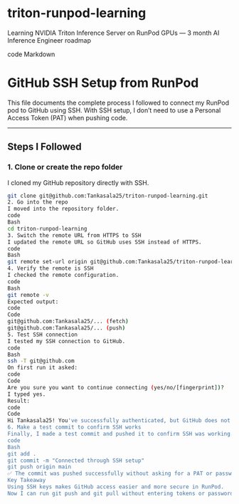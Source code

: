 # triton-runpod-learning
Learning NVIDIA Triton Inference Server on RunPod GPUs — 3 month AI Inference Engineer roadmap

code
Markdown
# GitHub SSH Setup from RunPod

This file documents the complete process I followed to connect my RunPod pod to GitHub using SSH.
With SSH setup, I don’t need to use a Personal Access Token (PAT) when pushing code.

---

## Steps I Followed

### 1. Clone or create the repo folder
I cloned my GitHub repository directly with SSH.

```bash
git clone git@github.com:Tankasala25/triton-runpod-learning.git
2. Go into the repo
I moved into the repository folder.
code
Bash
cd triton-runpod-learning
3. Switch the remote URL from HTTPS to SSH
I updated the remote URL so GitHub uses SSH instead of HTTPS.
code
Bash
git remote set-url origin git@github.com:Tankasala25/triton-runpod-learning.git
4. Verify the remote is SSH
I checked the remote configuration.
code
Bash
git remote -v
Expected output:
code
Code
git@github.com:Tankasala25/... (fetch)
git@github.com:Tankasala25/... (push)
5. Test SSH connection
I tested my SSH connection to GitHub.
code
Bash
ssh -T git@github.com
On first run it asked:
code
Code
Are you sure you want to continue connecting (yes/no/[fingerprint])?
I typed yes.
Result:
code
Code
Hi Tankasala25! You've successfully authenticated, but GitHub does not provide shell access.
6. Make a test commit to confirm SSH works
Finally, I made a test commit and pushed it to confirm SSH was working.
code
Bash
git add .
git commit -m "Connected through SSH setup"
git push origin main
✅ The commit was pushed successfully without asking for a PAT or password.
Key Takeaway
Using SSH keys makes GitHub access easier and more secure in RunPod.
Now I can run git push and git pull without entering tokens or passwords.
